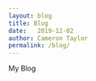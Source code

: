 ```yaml
---
layout: blog
title: Blog
date:   2019-12-02
author: Cameron Taylor
permalink: /blog/
---
```


My Blog
